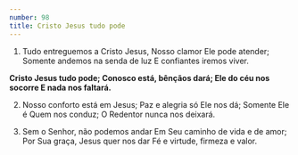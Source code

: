 ```yaml
---
number: 98
title: Cristo Jesus tudo pode
---
```


1. Tudo entreguemos a Cristo Jesus,
  Nosso clamor Ele pode atender;
  Somente andemos na senda de luz
  E confiantes iremos viver.

  __Cristo Jesus tudo pode;
  Conosco está, bênçãos dará;
  Ele do céu nos socorre
  E nada nos faltará.__

2. Nosso conforto está em Jesus;
  Paz e alegria só Ele nos dá;
  Somente Ele é Quem nos conduz;
  O Redentor nunca nos deixará.

3. Sem o Senhor, não podemos andar
  Em Seu caminho de vida e de amor;
  Por Sua graça, Jesus quer nos dar
  Fé e virtude, firmeza e valor.
